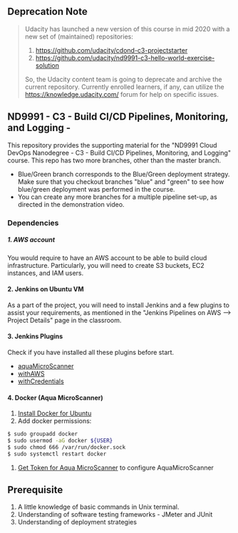 ## Deprecation Note 
> Udacity has launched a new version of this course in mid 2020 with a new set of (maintained) repositories:
> 1. https://github.com/udacity/cdond-c3-projectstarter
> 2. https://github.com/udacity/nd9991-c3-hello-world-exercise-solution
> 
> So, the Udacity content team is going to deprecate and archive the current repository. 
> Currently enrolled learners, if any, can utilize the https://knowledge.udacity.com/ forum for help on specific issues. 


## ND9991 - C3 - Build CI/CD Pipelines, Monitoring, and Logging - 

This repository provides the supporting material for the "ND9991 Cloud DevOps Nanodegree - C3 - Build CI/CD Pipelines, Monitoring, and Logging" course. This repo has two more branches, other than the master branch. 

* Blue/Green branch corresponds to the Blue/Green deployment strategy. Make sure that you checkout branches "blue" and "green" to see how blue/green deployment was performed in the course.
* You can create any more branches for a multiple pipeline set-up, as directed in the demonstration video. 

### Dependencies

##### 1. AWS account
You would require to have an AWS account to be able to build cloud infrastructure. Particularly, you will need to create S3 buckets, EC2 instances, and IAM users.

#### 2. Jenkins on Ubuntu VM
As a part of the project, you will need to install Jenkins and a few plugins to assist your requirements, as mentioned in the "Jenkins Pipelines on AWS --> Project Details" page in the classroom. 

#### 3. Jenkins Plugins

Check if you have installed all these plugins before start.

* [aquaMicroScanner](https://plugins.jenkins.io/aqua-microscanner/)
* [withAWS](https://plugins.jenkins.io/pipeline-aws/)
* [withCredentials](https://plugins.jenkins.io/credentials-binding/)

#### 4. Docker (Aqua MicroScanner)

1. [Install Docker for Ubuntu](https://docs.docker.com/install/linux/docker-ce/ubuntu/)
1. Add docker permissions:

```sh
$ sudo groupadd docker
$ sudo usermod -aG docker ${USER}
$ sudo chmod 666 /var/run/docker.sock
$ sudo systemctl restart docker
```

1. [Get Token for Aqua MicroScanner](https://microscanner.aquasec.com/signup) to configure AquaMicroScanner

## Prerequisite
1. A little knowledge of basic commands in Unix terminal.
1. Understanding of software testing frameworks - JMeter and JUnit
1. Understanding of deployment strategies 






